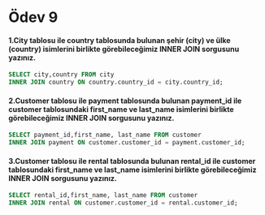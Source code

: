 # Ödev 9
#### 1.City tablosu ile country tablosunda bulunan şehir (city) ve ülke (country) isimlerini birlikte görebileceğimiz INNER JOIN sorgusunu yazınız.
```sql
SELECT city,country FROM city
INNER JOIN country ON country.country_id = city.country_id;
```
#### 2.Customer tablosu ile payment tablosunda bulunan payment_id ile customer tablosundaki first_name ve last_name isimlerini birlikte görebileceğimiz INNER JOIN sorgusunu yazınız.
```sql
SELECT payment_id,first_name, last_name FROM customer
INNER JOIN payment ON customer.customer_id = payment.customer_id;
```
#### 3.Customer tablosu ile rental tablosunda bulunan rental_id ile customer tablosundaki first_name ve last_name isimlerini birlikte görebileceğimiz INNER JOIN sorgusunu yazınız.
```sql
SELECT rental_id,first_name, last_name FROM customer
INNER JOIN rental ON customer.customer_id = rental.customer_id;
```
